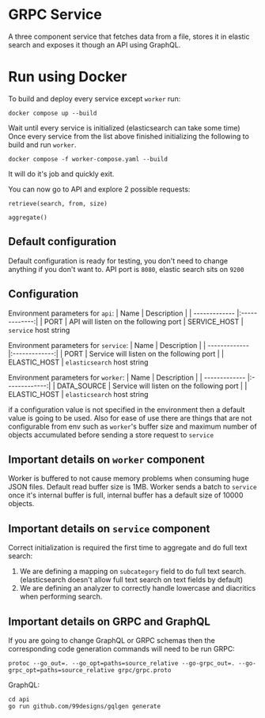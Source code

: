 # GRPC Service
A three component service that fetches data from a file, stores it in elastic search and exposes it though an API using GraphQL.

# Run using Docker
To build and deploy every service except `worker` run:
```
docker compose up --build
```
Wait until every service is initialized (elasticsearch can take some time)
Once every service from the list above finished initializing the following to build and run `worker`.
```
docker compose -f worker-compose.yaml --build
```
It will do it's job and quickly exit.

You can now go to API and explore 2 possible requests: 
```
retrieve(search, from, size)
```
```
aggregate()
```

## Default configuration
Default configuration is ready for testing, you don't need to change anything if you don't want to. API port is `8080`, elastic search sits on `9200`

## Configuration
Environment parameters for `api`:
| Name        | Description | 
| ------------- |:-------------:|
| PORT      | API will listen on the following port
| SERVICE_HOST | `service` host string

Environment parameters for `service`:
| Name        | Description | 
| ------------- |:-------------:|
| PORT      | Service will listen on the following port |
| ELASTIC_HOST      | `elasticsearch` host string


Environment parameters for `worker`:
| Name        | Description | 
| ------------- |:-------------:|
| DATA_SOURCE      | Service will listen on the following port |
| ELASTIC_HOST      | `elasticsearch` host string 

if a configuration value is not specified in the environment then a default value is going to be used.
Also for ease of use there are things that are not configurable from env such as `worker`'s buffer size and maximum number of objects accumulated before sending a store request to `service`

## Important details on `worker` component
Worker is buffered to not cause memory problems when consuming huge JSON files. Default read buffer size is 1MB. Worker sends a batch to `service` once it's internal buffer is full, internal buffer has a default size of 10000 objects.

## Important details on `service` component
Correct initialization is required the first time to aggregate and do full text search:
1. We are defining a mapping on `subcategory` field to do full text search. (elasticsearch doesn't allow full text search on text fields by default)
2. We are defining an analyzer to correctly handle lowercase and diacritics when performing search.

## Important details on GRPC and GraphQL
If you are going to change GraphQL or GRPC schemas then the corresponding code generation commands will need to be run
GRPC:
```
protoc --go_out=. --go_opt=paths=source_relative --go-grpc_out=. --go-grpc_opt=paths=source_relative grpc/grpc.proto
```

GraphQL:
```
cd api
go run github.com/99designs/gqlgen generate
```
